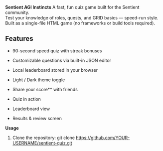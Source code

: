 **Sentient AGI Instincts**
A fast, fun quiz game built for the Sentient community.  
Test your knowledge of roles, quests, and GRID basics — speed-run style.  
Built as a single-file HTML game (no frameworks or build tools required).  

## Features
-  90-second speed quiz with streak bonuses  
-  Customizable questions via built-in JSON editor  
-  Local leaderboard stored in your browser  
-  Light / Dark theme toggle  
-  Share your score** with friends  


- Quiz in action  
- Leaderboard view  
- Results & review screen  



 **Usage**
1. Clone the repository:
   git clone https://github.com/YOUR-USERNAME/sentient-quiz.git
